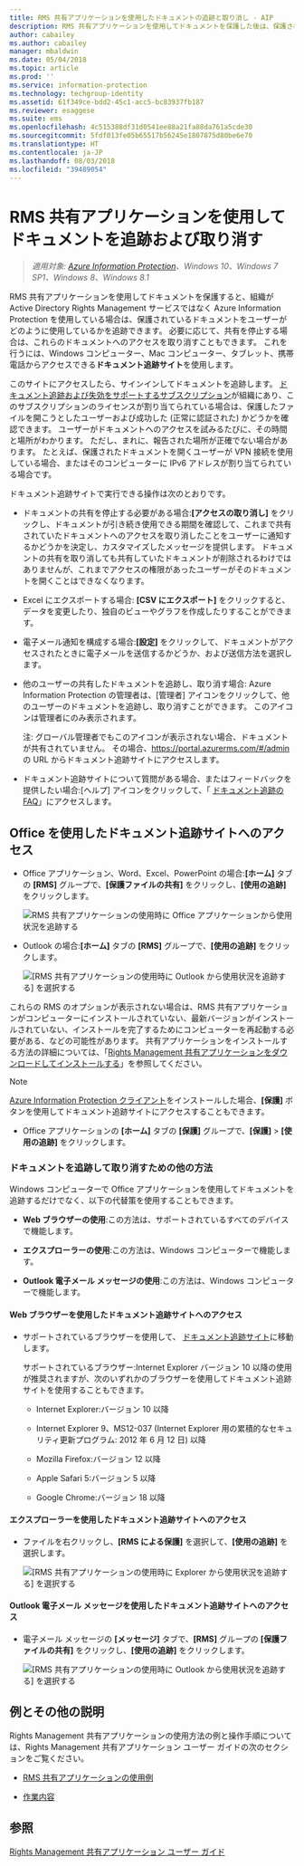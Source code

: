 ```yaml
---
title: RMS 共有アプリケーションを使用したドキュメントの追跡と取り消し - AIP
description: RMS 共有アプリケーションを使用してドキュメントを保護した後は、保護されたドキュメントのユーザーによる使用状況を追跡できます。 必要に応じて、共有を停止する場合は、これらのドキュメントへのアクセスを取り消すこともできます。
author: cabailey
ms.author: cabailey
manager: mbaldwin
ms.date: 05/04/2018
ms.topic: article
ms.prod: ''
ms.service: information-protection
ms.technology: techgroup-identity
ms.assetid: 61f349ce-bdd2-45c1-acc5-bc83937fb187
ms.reviewer: esaggese
ms.suite: ems
ms.openlocfilehash: 4c515388df31d0541ee88a21fa88da761a5cde30
ms.sourcegitcommit: 5fdf013fe05b65517b56245e1807875d80be6e70
ms.translationtype: HT
ms.contentlocale: ja-JP
ms.lasthandoff: 08/03/2018
ms.locfileid: "39489054"
---
```

# <a name="track-and-revoke-your-documents-when-you-use-the-rms-sharing-application"></a>RMS 共有アプリケーションを使用してドキュメントを追跡および取り消す

>*適用対象: [Azure Information Protection](https://azure.microsoft.com/pricing/details/information-protection)、Windows 10、Windows 7 SP1、Windows 8、Windows 8.1*

RMS 共有アプリケーションを使用してドキュメントを保護すると、組織が Active Directory Rights Management サービスではなく Azure Information Protection を使用している場合は、保護されているドキュメントをユーザーがどのように使用しているかを追跡できます。 必要に応じて、共有を停止する場合は、これらのドキュメントへのアクセスを取り消すこともできます。 これを行うには、Windows コンピューター、Mac コンピューター、タブレット、携帯電話からアクセスできる**ドキュメント追跡サイト**を使用します。

このサイトにアクセスしたら、サインインしてドキュメントを追跡します。 [ドキュメント追跡および失効をサポートするサブスクリプション](https://www.microsoft.com/cloud-platform/azure-information-protection-features)が組織にあり、このサブスクリプションのライセンスが割り当てられている場合は、保護したファイルを開こうとしたユーザーおよび成功した (正常に認証された) かどうかを確認できます。 ユーザーがドキュメントへのアクセスを試みるたびに、その時間と場所がわかります。 ただし、まれに、報告された場所が正確でない場合があります。 たとえば、保護されたドキュメントを開くユーザーが VPN 接続を使用している場合、またはそのコンピューターに IPv6 アドレスが割り当てられている場合です。

ドキュメント追跡サイトで実行できる操作は次のとおりです。

- ドキュメントの共有を停止する必要がある場合:**[アクセスの取り消し]** をクリックし、ドキュメントが引き続き使用できる期間を確認して、これまで共有されていたドキュメントへのアクセスを取り消したことをユーザーに通知するかどうかを決定し、カスタマイズしたメッセージを提供します。 ドキュメントの共有を取り消しても共有していたドキュメントが削除されるわけではありませんが、これまでアクセスの権限があったユーザーがそのドキュメントを開くことはできなくなります。

- Excel にエクスポートする場合: **[CSV にエクスポート]** をクリックすると、データを変更したり、独自のビューやグラフを作成したりすることができます。

- 電子メール通知を構成する場合:**[設定]** をクリックして、ドキュメントがアクセスされたときに電子メールを送信するかどうか、および送信方法を選択します。

- 他のユーザーの共有したドキュメントを追跡し、取り消す場合: Azure Information Protection の管理者は、[管理者] アイコンをクリックして、他のユーザーのドキュメントを追跡し、取り消すことができます。 このアイコンは管理者にのみ表示されます。
    
    注: グローバル管理者でもこのアイコンが表示されない場合、ドキュメントが共有されていません。 その場合、https://portal.azurerms.com/#/admin の URL からドキュメント追跡サイトにアクセスします。

- ドキュメント追跡サイトについて質問がある場合、またはフィードバックを提供したい場合:[ヘルプ] アイコンをクリックして、「 [ドキュメント追跡の FAQ](http://go.microsoft.com/fwlink/?LinkId=523977)」にアクセスします。

## <a name="using-office-to-access-the-document-tracking-site"></a>Office を使用したドキュメント追跡サイトへのアクセス

- Office アプリケーション、Word、Excel、PowerPoint の場合:**[ホーム]** タブの **[RMS]** グループで、**[保護ファイルの共有]** をクリックし、**[使用の追跡]** をクリックします。

    ![RMS 共有アプリケーションの使用時に Office アプリケーションから使用状況を追跡する ](../media/ADRMS_MSRMSApp_OfficeToolbarTrackUsage.png)

- Outlook の場合:**[ホーム]** タブの **[RMS]** グループで、**[使用の追跡]** をクリックします。

    ![[RMS 共有アプリケーションの使用時に Outlook から使用状況を追跡する] を選択する ](../media/ADRMS_MSRMSApp_OutlookTrackUsage.png)

これらの RMS のオプションが表示されない場合は、RMS 共有アプリケーションがコンピューターにインストールされていない、最新バージョンがインストールされていない、インストールを完了するためにコンピューターを再起動する必要がある、などの可能性があります。 共有アプリケーションをインストールする方法の詳細については、「[Rights Management 共有アプリケーションをダウンロードしてインストールする](install-sharing-app.md)」を参照してください。

> [!NOTE] 
> [Azure Information Protection クライアント](info-protect-client.md)をインストールした場合、**[保護]** ボタンを使用してドキュメント追跡サイトにアクセスすることもできます。 
> 
> - Office アプリケーションの **[ホーム]** タブの **[保護]** グループで、**[保護]** > **[使用の追跡]** をクリックします。 

### <a name="other-ways-to-track-and-revoke-your-documents"></a>ドキュメントを追跡して取り消すための他の方法
Windows コンピューターで Office アプリケーションを使用してドキュメントを追跡するだけでなく、以下の代替策を使用することもできます。

-   **Web ブラウザーの使用**:この方法は、サポートされているすべてのデバイスで機能します。

-   **エクスプローラーの使用**:この方法は、Windows コンピューターで機能します。

-   **Outlook 電子メール メッセージの使用**:この方法は、Windows コンピューターで機能します。

#### <a name="using-a-web-browser-to-access-the-doc-tracking-site"></a>Web ブラウザーを使用したドキュメント追跡サイトへのアクセス

- サポートされているブラウザーを使用して、 [ドキュメント追跡サイト](http://go.microsoft.com/fwlink/?LinkId=529562)に移動します。

    サポートされているブラウザー:Internet Explorer バージョン 10 以降の使用が推奨されますが、次のいずれかのブラウザーを使用してドキュメント追跡サイトを使用することもできます。

    -   Internet Explorer:バージョン 10 以降

    -   Internet Explorer 9、MS12-037 (Internet Explorer 用の累積的なセキュリティ更新プログラム: 2012 年 6 月 12 日) 以降

    -   Mozilla Firefox:バージョン 12 以降

    -   Apple Safari 5:バージョン 5 以降

    -   Google Chrome:バージョン 18 以降

#### <a name="using-file-explorer-to-access-the-doc-tracking-site"></a>エクスプローラーを使用したドキュメント追跡サイトへのアクセス

- ファイルを右クリックし、**[RMS による保護]** を選択して、**[使用の追跡]** を選択します。

    ![[RMS 共有アプリケーションの使用時に Explorer から使用状況を追跡する] を選択する](../media/ADRMS_MSRMSApp_ExplorerTrackUsage.png)

#### <a name="using-an-outlook-email-message-to-access-the-doc-tracking-site"></a>Outlook 電子メール メッセージを使用したドキュメント追跡サイトへのアクセス

- 電子メール メッセージの **[メッセージ]** タブで、**[RMS]** グループの **[保護ファイルの共有]** をクリックし、**[使用の追跡]** をクリックします。

    ![[RMS 共有アプリケーションの使用時に Outlook から使用状況を追跡する] を選択する](../media/ADRMS_MSRMSApp_OutlookMessageTrackUsage.png)

## <a name="examples-and-other-instructions"></a>例とその他の説明
Rights Management 共有アプリケーションの使用方法の例と操作手順については、Rights Management 共有アプリケーション ユーザー ガイドの次のセクションをご覧ください。

-   [RMS 共有アプリケーションの使用例](sharing-app-user-guide.md#examples-for-using-the-rms-sharing-application)

-   [作業内容](sharing-app-user-guide.md#what-do-you-want-to-do)

## <a name="see-also"></a>参照
[Rights Management 共有アプリケーション ユーザー ガイド](sharing-app-user-guide.md)
